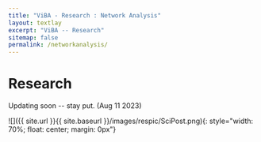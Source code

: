 ```yaml
---
title: "ViBA - Research : Network Analysis"
layout: textlay
excerpt: "ViBA -- Research"
sitemap: false
permalink: /networkanalysis/
---
```


# Research

Updating soon -- stay put. (Aug 11 2023)

![]({{ site.url }}{{ site.baseurl }}/images/respic/SciPost.png){: style="width: 70%; float: center; margin: 0px"}


